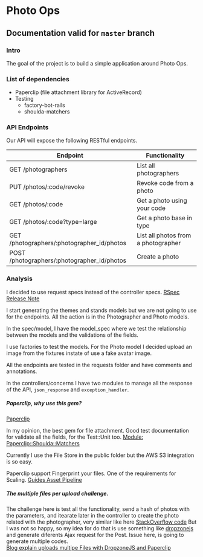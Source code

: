 Photo Ops
=========

## Documentation valid for `master` branch


### Intro
The goal of the project is to build a simple application around Photo Ops.

### List of dependencies
* Paperclip (file attachment library for ActiveRecord)
* Testing
	* factory-bot-rails
	* shoulda-matchers

### API Endpoints
Our API will expose the following RESTful endpoints.

Endpoint | Functionality
------------ | -------------
GET /photographers | List all photographers
PUT /photos/:code/revoke | Revoke code from a photo
GET /photos/:code | Get a photo using your code
GET /photos/:code?type=large | Get a photo base in type
GET /photographers/:photographer_id/photos | List all photos from a photographer
POST /photographers/:photographer_id/photos | Create a photo

### Analysis
I decided to use request specs instead of the controller specs. 
[RSpec Release Note](http://rspec.info/blog/2016/07/rspec-3-5-has-been-released/)

I start generating the themes and stands models but we are not going to use for the endpoints. All the action is in the Photographer and Photo models.

In the spec/model, I have the model_spec where we test the relationship between the models and the validations of the fields.

I use factories to test the models. For the Photo model I decided upload an image from the fixtures instate of use a fake avatar image.

All the endpoints are tested in the requests folder and have comments and annotations. 

In the controllers/concerns I have two modules to manage all the response of the API, `json_response` and `exception_handler`.

##### Paperclip, why use this gem?

[Paperclip](https://github.com/thoughtbot/paperclip)

In my opinion, the best gem for file attachment. 
Good test documentation for validate all the fields, for the Test::Unit too.
[Module: Paperclip::Shoulda::Matchers](http://www.rubydoc.info/gems/paperclip/Paperclip/Shoulda/Matchers)
 
Currently I use the File Store in the public folder but the AWS S3 integration is so easy. 

Paperclip support Fingerprint your files. One of the requirements for Scaling. [Guides Asset Pipeline](http://guides.rubyonrails.org/asset_pipeline.html#what-is-fingerprinting-and-why-should-i-care-questionmark)

##### The multiple files per upload challenge.

The challenge here is test all the functionality, send a hash of photos with the parameters, and itearate later in the controller to create the photo related with the photographer, very similar like here [StackOverflow code](https://stackoverflow.com/questions/37063613/how-to-upload-multiple-images-using-paperclip)
But I was not so happy, so my idea for do that is use something like [dropzonejs](http://www.dropzonejs.com/) and generate diferents Ajax request for  the Post. Issue here, is going to generate multiple codes.  
[Blog explain uploads multipe Files with DropzoneJS and Paperclip](http://geekhmer.github.io/blog/2015/02/10/ruby-on-rails-uploads-multiple-files-with-dropzonejs-and-paperclip-gem/)

